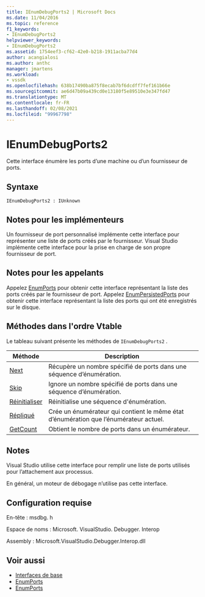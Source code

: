 ```yaml
---
title: IEnumDebugPorts2 | Microsoft Docs
ms.date: 11/04/2016
ms.topic: reference
f1_keywords:
- IEnumDebugPorts2
helpviewer_keywords:
- IEnumDebugPorts2
ms.assetid: 1754eef3-cf62-42e0-b218-1911acba77d4
author: acangialosi
ms.author: anthc
manager: jmartens
ms.workload:
- vssdk
ms.openlocfilehash: 638b17490ba875f8ecab7bf6dcdff7fef161b66e
ms.sourcegitcommit: ae6d47b09a439cd0e13180f5e89510e3e347fd47
ms.translationtype: MT
ms.contentlocale: fr-FR
ms.lasthandoff: 02/08/2021
ms.locfileid: "99967798"
---
```

# <a name="ienumdebugports2"></a>IEnumDebugPorts2
Cette interface énumère les ports d’une machine ou d’un fournisseur de ports.

## <a name="syntax"></a>Syntaxe

```
IEnumDebugPorts2 : IUnknown
```

## <a name="notes-for-implementers"></a>Notes pour les implémenteurs
 Un fournisseur de port personnalisé implémente cette interface pour représenter une liste de ports créés par le fournisseur. Visual Studio implémente cette interface pour la prise en charge de son propre fournisseur de port.

## <a name="notes-for-callers"></a>Notes pour les appelants
 Appelez [EnumPorts](../../../extensibility/debugger/reference/idebugportsupplier2-enumports.md) pour obtenir cette interface représentant la liste des ports créés par le fournisseur de port. Appelez [EnumPersistedPorts](../../../extensibility/debugger/reference/idebugportsupplier3-enumpersistedports.md) pour obtenir cette interface représentant la liste des ports qui ont été enregistrés sur le disque.

## <a name="methods-in-vtable-order"></a>Méthodes dans l'ordre Vtable
 Le tableau suivant présente les méthodes de `IEnumDebugPorts2` .

|Méthode|Description|
|------------|-----------------|
|[Next](../../../extensibility/debugger/reference/ienumdebugports2-next.md)|Récupère un nombre spécifié de ports dans une séquence d’énumération.|
|[Skip](../../../extensibility/debugger/reference/ienumdebugports2-skip.md)|Ignore un nombre spécifié de ports dans une séquence d’énumération.|
|[Réinitialiser](../../../extensibility/debugger/reference/ienumdebugports2-reset.md)|Réinitialise une séquence d'énumération.|
|[Répliqué](../../../extensibility/debugger/reference/ienumdebugports2-clone.md)|Crée un énumérateur qui contient le même état d’énumération que l’énumérateur actuel.|
|[GetCount](../../../extensibility/debugger/reference/ienumdebugports2-getcount.md)|Obtient le nombre de ports dans un énumérateur.|

## <a name="remarks"></a>Notes
 Visual Studio utilise cette interface pour remplir une liste de ports utilisés pour l’attachement aux processus.

 En général, un moteur de débogage n’utilise pas cette interface.

## <a name="requirements"></a>Configuration requise
 En-tête : msdbg. h

 Espace de noms : Microsoft. VisualStudio. Debugger. Interop

 Assembly : Microsoft.VisualStudio.Debugger.Interop.dll

## <a name="see-also"></a>Voir aussi
- [Interfaces de base](../../../extensibility/debugger/reference/core-interfaces.md)
- [EnumPorts](../../../extensibility/debugger/reference/idebugcoreserver2-enumports.md)
- [EnumPorts](../../../extensibility/debugger/reference/idebugportsupplier2-enumports.md)

